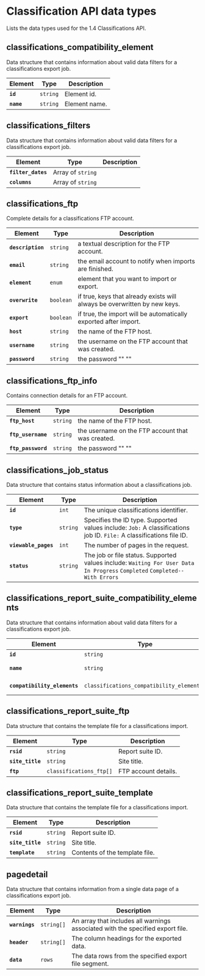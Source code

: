 # Classification API data types

Lists the data types used for the 1.4 Classifications API.

## classifications_compatibility_element

Data structure that contains information about valid data filters for a classifications export job.

|Element|Type|Description|
|-------|----|-----------|
|**`id`**|`string` |Element id.|
|**`name`**|`string` |Element name.|

## classifications_filters

Data structure that contains information about valid data filters for a classifications export job.

|Element|Type|Description|
|-------|----|-----------|
|**`filter_dates`** |Array of `string` |  |
|**`columns`** |Array of `string` |  |

## classifications_ftp

Complete details for a classifications FTP account.

|Element|Type|Description|
|-------|----|-----------|
|**`description`** |`string` | a textual description for the FTP account. |
|**`email`** |`string` | the email account to notify when imports are finished. |
|**`element`** |`enum` | element that you want to import or export. |
|**`overwrite`** |`boolean` | if true, keys that already exists will always be overwritten by new keys. |
|**`export`** |`boolean` | if true, the import will be automatically exported after import. |
|**`host`** |`string` | the name of the FTP host. |
|**`username`** |`string` | the username on the FTP account that was created. |
|**`password`** |`string` | the password "" "" |

## classifications_ftp_info

Contains connection details for an FTP account.

|Element|Type|Description|
|-------|----|-----------|
|**`ftp_host`** |`string` | the name of the FTP host. |
|**`ftp_username`** |`string` | the username on the FTP account that was created. |
|**`ftp_password`** |`string` | the password "" "" |

## classifications_job_status

Data structure that contains status information about a classifications job.

|Element|Type|Description|
|-------|----|-----------|
|**`id`** |`int` | The unique classifications identifier. |
|**`type`** |`string` | Specifies the ID type. Supported values include: `Job:` A classifications job ID. `File:` A classifications file ID. |
|**`viewable_pages`** |`int` | The number of pages in the request. |
|**`status`** |`string` | The job or file status. Supported values include:  `Waiting For User Data`  `In Progress`  `Completed`  `Completed--With Errors` |

## classifications_report_suite_compatibility_elements

Data structure that contains information about valid data filters for a classifications export job.

|Element|Type|Description|
|-------|----|-----------|
|**`id`**|`string` |Element id.|
|**`name`**|`string` |Element name.|
|**`compatibility_elements`**|`classifications_compatibility_element[]` |Valid data filters.|

## classifications_report_suite_ftp

Data structure that contains the template file for a classifications import.

|Element|Type|Description|
|-------|----|-----------|
|**`rsid`**| `string` | Report suite ID. |
|**`site_title`**| `string` | Site title. |
|**`ftp`**| `classifications_ftp[]` | FTP account details. |

## classifications_report_suite_template

Data structure that contains the template file for a classifications import.

|Element|Type|Description|
|-------|----|-----------|
|**`rsid`**|`string` | Report suite ID. |
|**`site_title`**|`string` | Site title. |
|**`template`**|`string` | Contents of the template file. |

## pagedetail

Data structure that contains information from a single data page of a classifications export job.

|Element|Type|Description|
|-------|----|-----------|
|**`warnings`** |`string[]` | An array that includes all warnings associated with the specified export file. |
|**`header`** |`string[]` | The column headings for the exported data. |
|**`data`** |`rows` | The data rows from the specified export file segment. |
